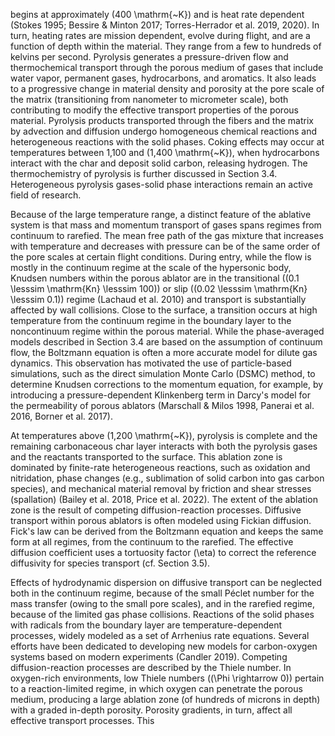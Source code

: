begins at approximately \(400 \mathrm{~K}\) and is heat rate dependent (Stokes 1995; Bessire \& Minton 2017; Torres-Herrador et al. 2019, 2020). In turn, heating rates are mission dependent, evolve during flight, and are a function of depth within the material. They range from a few to hundreds of kelvins per second. Pyrolysis generates a pressure-driven flow and thermochemical transport through the porous medium of gases that include water vapor, permanent gases, hydrocarbons, and aromatics. It also leads to a progressive change in material density and porosity at the pore scale of the matrix (transitioning from nanometer to micrometer scale), both contributing to modify the effective transport properties of the porous material. Pyrolysis products transported through the fibers and the matrix by advection and diffusion undergo homogeneous chemical reactions and heterogeneous reactions with the solid phases. Coking effects may occur at temperatures between 1,100 and \(1,400 \mathrm{~K}\), when hydrocarbons interact with the char and deposit solid carbon, releasing hydrogen. The thermochemistry of pyrolysis is further discussed in Section 3.4. Heterogeneous pyrolysis gases-solid phase interactions remain an active field of research.

Because of the large temperature range, a distinct feature of the ablative system is that mass and momentum transport of gases spans regimes from continuum to rarefied. The mean free path of the gas mixture that increases with temperature and decreases with pressure can be of the same order of the pore scales at certain flight conditions. During entry, while the flow is mostly in the continuum regime at the scale of the hypersonic body, Knudsen numbers within the porous ablator are in the transitional \((0.1 \lesssim \mathrm{Kn} \lesssim 100)\) or slip \((0.02 \lesssim \mathrm{Kn} \lesssim 0.1)\) regime (Lachaud et al. 2010) and transport is substantially affected by wall collisions. Close to the surface, a transition occurs at high temperature from the continuum regime in the boundary layer to the noncontinuum regime within the porous material. While the phase-averaged models described in Section 3.4 are based on the assumption of continuum flow, the Boltzmann equation is often a more accurate model for dilute gas dynamics. This observation has motivated the use of particle-based simulations, such as the direct simulation Monte Carlo (DSMC) method, to determine Knudsen corrections to the momentum equation, for example, by introducing a pressure-dependent Klinkenberg term in Darcy's model for the permeability of porous ablators (Marschall \& Milos 1998, Panerai et al. 2016, Borner et al. 2017).

At temperatures above \(1,200 \mathrm{~K}\), pyrolysis is complete and the remaining carbonaceous char layer interacts with both the pyrolysis gases and the reactants transported to the surface. This ablation zone is dominated by finite-rate heterogeneous reactions, such as oxidation and nitridation, phase changes (e.g., sublimation of solid carbon into gas carbon species), and mechanical material removal by friction and shear stresses (spallation) (Bailey et al. 2018, Price et al. 2022). The extent of the ablation zone is the result of competing diffusion-reaction processes. Diffusive transport within porous ablators is often modeled using Fickian diffusion. Fick's law can be derived from the Boltzmann equation and keeps the same form at all regimes, from the continuum to the rarefied. The effective diffusion coefficient uses a tortuosity factor \(\eta\) to correct the reference diffusivity for species transport (cf. Section 3.5).

Effects of hydrodynamic dispersion on diffusive transport can be neglected both in the continuum regime, because of the small Péclet number for the mass transfer (owing to the small pore scales), and in the rarefied regime, because of the limited gas phase collisions. Reactions of the solid phases with radicals from the boundary layer are temperature-dependent processes, widely modeled as a set of Arrhenius rate equations. Several efforts have been dedicated to developing new models for carbon-oxygen systems based on modern experiments (Candler 2019). Competing diffusion-reaction processes are described by the Thiele number. In oxygen-rich environments, low Thiele numbers \((\Phi \rightarrow 0)\) pertain to a reaction-limited regime, in which oxygen can penetrate the porous medium, producing a large ablation zone (of hundreds of microns in depth) with a graded in-depth porosity. Porosity gradients, in turn, affect all effective transport processes. This